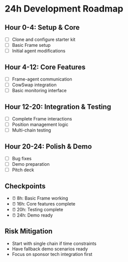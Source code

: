 # 24h Development Roadmap

## Hour 0-4: Setup & Core
- [ ] Clone and configure starter kit
- [ ] Basic Frame setup
- [ ] Initial agent modifications

## Hour 4-12: Core Features
- [ ] Frame-agent communication
- [ ] CowSwap integration
- [ ] Basic monitoring interface

## Hour 12-20: Integration & Testing
- [ ] Complete Frame interactions
- [ ] Position management logic
- [ ] Multi-chain testing

## Hour 20-24: Polish & Demo
- [ ] Bug fixes
- [ ] Demo preparation
- [ ] Pitch deck

## Checkpoints
- ⏰ 8h: Basic Frame working
- ⏰ 16h: Core features complete
- ⏰ 20h: Testing complete
- ⏰ 24h: Demo ready

## Risk Mitigation
- Start with single chain if time constraints
- Have fallback demo scenarios ready
- Focus on sponsor tech integration first